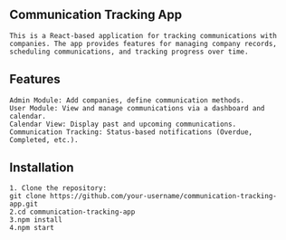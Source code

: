 ## Communication Tracking App
    This is a React-based application for tracking communications with companies. The app provides features for managing company records, scheduling communications, and tracking progress over time.

## Features
    Admin Module: Add companies, define communication methods.
    User Module: View and manage communications via a dashboard and calendar.
    Calendar View: Display past and upcoming communications.
    Communication Tracking: Status-based notifications (Overdue, Completed, etc.).

## Installation
    1. Clone the repository:
    git clone https://github.com/your-username/communication-tracking-app.git
    2.cd communication-tracking-app
    3.npm install
    4.npm start
